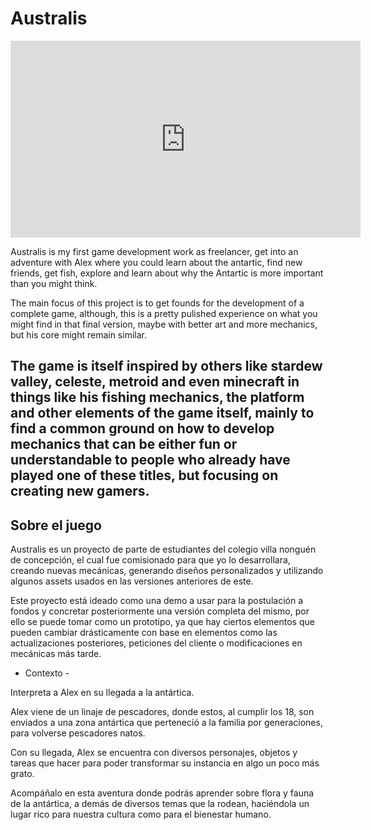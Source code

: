 # Australis

<iframe width="560" height="315" src="https://www.youtube.com/embed/u1MfjiKAhds?si=PHkLFPIgtEJZ0Vjw" title="YouTube video player" frameborder="0" allow="accelerometer; autoplay; clipboard-write; encrypted-media; gyroscope; picture-in-picture; web-share" referrerpolicy="strict-origin-when-cross-origin" allowfullscreen></iframe>

Australis is my first game development work as freelancer, get into an adventure with Alex where you could learn about the antartic, find new friends, get fish, explore and learn about why the Antartic is more important than you might think.

The main focus of this project is to get founds for the development of a complete game, although, this is a pretty pulished experience on what you might find in that final version, maybe with better art and more mechanics, but his core might remain similar.

The game is itself inspired by others like stardew valley, celeste, metroid and even minecraft in things like his fishing mechanics, the platform and other elements of the game itself, mainly to find a common ground on how to develop mechanics that can be either fun or understandable to people who already have played one of these titles, but focusing on creating new gamers.
---

## Sobre el juego

Australis es un proyecto de parte de estudiantes del colegio villa nonguén de concepción, el cual fue comisionado para que yo lo desarrollara, creando nuevas mecánicas, generando diseños personalizados y utilizando algunos assets usados en las versiones anteriores de este.

Este proyecto está ideado como una demo a usar para la postulación a fondos y concretar posteriormente una versión completa del mismo, por ello se puede tomar como un prototipo, ya que hay ciertos elementos que pueden cambiar drásticamente con base en elementos como las actualizaciones posteriores, peticiones del cliente o modificaciones en mecánicas más tarde.

- Contexto -

Interpreta a Alex en su llegada a la antártica.

Alex viene de un linaje de pescadores, donde estos, al cumplir los 18, son enviados a una zona antártica que perteneció a la familia por generaciones, para volverse pescadores natos.

Con su llegada, Alex se encuentra con diversos personajes, objetos y tareas que hacer para poder transformar su instancia en algo un poco más grato.

Acompáñalo en esta aventura donde podrás aprender sobre flora y fauna de la antártica, a demás de diversos temas que la rodean, haciéndola un lugar rico para nuestra cultura como para el bienestar humano.

